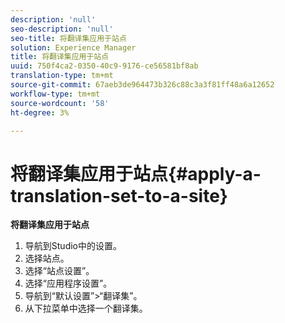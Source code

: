 ```yaml
---
description: 'null'
seo-description: 'null'
seo-title: 将翻译集应用于站点
solution: Experience Manager
title: 将翻译集应用于站点
uuid: 750f4ca2-0350-40c9-9176-ce56581bf8ab
translation-type: tm+mt
source-git-commit: 67aeb3de964473b326c88c3a3f81ff48a6a12652
workflow-type: tm+mt
source-wordcount: '58'
ht-degree: 3%

---
```



# 将翻译集应用于站点{#apply-a-translation-set-to-a-site}

**将翻译集应用于站点**

1. 导航到Studio中的设置。
1. 选择站点。
1. 选择“站点设置”。
1. 选择“应用程序设置”。
1. 导航到“默认设置”>“翻译集”。
1. 从下拉菜单中选择一个翻译集。